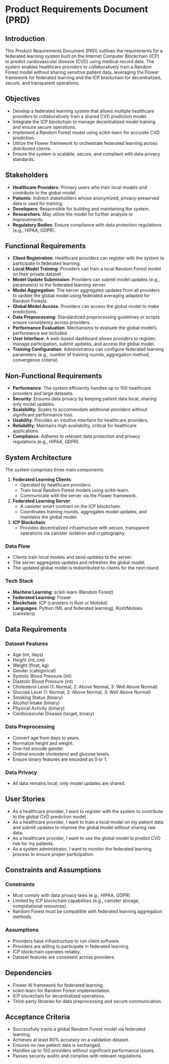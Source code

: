 # Product Requirements Document (PRD)

## Introduction

This Product Requirements Document (PRD) outlines the requirements for a federated learning system built on the Internet Computer Blockchain (ICP) to predict cardiovascular disease (CVD) using medical record data. The system enables healthcare providers to collaboratively train a Random Forest model without sharing sensitive patient data, leveraging the Flower framework for federated learning and the ICP blockchain for decentralized, secure, and transparent operations.

## Objectives

- Develop a federated learning system that allows multiple healthcare providers to collaboratively train a shared CVD prediction model.
- Integrate the ICP blockchain to manage decentralized model training and ensure secure operations.
- Implement a Random Forest model using scikit-learn for accurate CVD prediction.
- Utilize the Flower framework to orchestrate federated learning across distributed clients.
- Ensure the system is scalable, secure, and compliant with data privacy standards.

## Stakeholders

- **Healthcare Providers**: Primary users who train local models and contribute to the global model.
- **Patients**: Indirect stakeholders whose anonymized, privacy-preserved data is used for training.
- **Developers**: Responsible for building and maintaining the system.
- **Researchers**: May utilize the model for further analysis or improvements.
- **Regulatory Bodies**: Ensure compliance with data protection regulations (e.g., HIPAA, GDPR).

## Functional Requirements

- **Client Registration**: Healthcare providers can register with the system to participate in federated learning.
- **Local Model Training**: Providers can train a local Random Forest model on their private dataset.
- **Model Update Submission**: Providers can submit model updates (e.g., parameters) to the federated learning server.
- **Model Aggregation**: The server aggregates updates from all providers to update the global model using federated averaging adapted for Random Forests.
- **Global Model Access**: Providers can access the global model to make predictions.
- **Data Preprocessing**: Standardized preprocessing guidelines or scripts ensure consistency across providers.
- **Performance Evaluation**: Mechanisms to evaluate the global model’s performance are included.
- **User Interface**: A web-based dashboard allows providers to register, manage participation, submit updates, and access the global model.
- **Training Configuration**: Administrators can configure federated learning parameters (e.g., number of training rounds, aggregation method, convergence criteria).

## Non-Functional Requirements

- **Performance**: The system efficiently handles up to 100 healthcare providers and large datasets.
- **Security**: Ensures data privacy by keeping patient data local, sharing only model updates.
- **Scalability**: Scales to accommodate additional providers without significant performance loss.
- **Usability**: Provides an intuitive interface for healthcare providers.
- **Reliability**: Maintains high availability, critical for healthcare applications.
- **Compliance**: Adheres to relevant data protection and privacy regulations (e.g., HIPAA, GDPR).

## System Architecture

The system comprises three main components:

1. **Federated Learning Clients**:
   - Operated by healthcare providers.
   - Train local Random Forest models using scikit-learn.
   - Communicate with the server via the Flower framework.
2. **Federated Learning Server**:
   - A canister smart contract on the ICP blockchain.
   - Coordinates training rounds, aggregates model updates, and maintains the global model.
3. **ICP Blockchain**:
   - Provides decentralized infrastructure with secure, transparent operations via canister isolation and cryptography.

### Data Flow
- Clients train local models and send updates to the server.
- The server aggregates updates and refreshes the global model.
- The updated global model is redistributed to clients for the next round.

### Tech Stack
- **Machine Learning**: scikit-learn (Random Forest)
- **Federated Learning**: Flower
- **Blockchain**: ICP (canisters in Rust or Motoko)
- **Languages**: Python (ML and federated learning), Rust/Motoko (canisters)

## Data Requirements

### Dataset Features
- Age (int, days)
- Height (int, cm)
- Weight (float, kg)
- Gender (categorical)
- Systolic Blood Pressure (int)
- Diastolic Blood Pressure (int)
- Cholesterol Level (1: Normal, 2: Above Normal, 3: Well Above Normal)
- Glucose Level (1: Normal, 2: Above Normal, 3: Well Above Normal)
- Smoking Status (binary)
- Alcohol Intake (binary)
- Physical Activity (binary)
- Cardiovascular Disease (target, binary)

### Data Preprocessing
- Convert age from days to years.
- Normalize height and weight.
- One-hot encode gender.
- Ordinal encode cholesterol and glucose levels.
- Ensure binary features are encoded as 0 or 1.

### Data Privacy
- All data remains local; only model updates are shared.

## User Stories

- As a healthcare provider, I want to register with the system to contribute to the global CVD prediction model.
- As a healthcare provider, I want to train a local model on my patient data and submit updates to improve the global model without sharing raw data.
- As a healthcare provider, I want to use the global model to predict CVD risk for my patients.
- As a system administrator, I want to monitor the federated learning process to ensure proper participation.

## Constraints and Assumptions

### Constraints
- Must comply with data privacy laws (e.g., HIPAA, GDPR).
- Limited by ICP blockchain capabilities (e.g., canister storage, computational resources).
- Random Forest must be compatible with federated learning aggregation methods.

### Assumptions
- Providers have infrastructure to run client software.
- Providers are willing to participate in federated learning.
- ICP blockchain operates reliably.
- Dataset features are consistent across providers.

## Dependencies

- Flower AI framework for federated learning.
- scikit-learn for Random Forest implementation.
- ICP blockchain for decentralized operations.
- Third-party libraries for data preprocessing and secure communication.

## Acceptance Criteria

- Successfully trains a global Random Forest model via federated learning.
- Achieves at least 80% accuracy on a validation dataset.
- Ensures no raw patient data is exchanged.
- Handles up to 100 providers without significant performance issues.
- Passes security audits and complies with relevant regulations.

